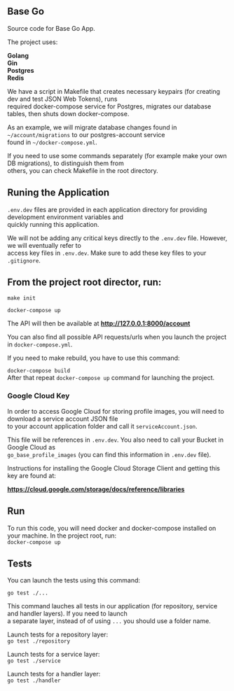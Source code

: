 <div align="left">
  
## Base Go     
Source code for Base Go App.

The project uses:

**Golang    
Gin  
Postgres  
Redis**

We have a script in Makefile that creates necessary keypairs (for creating dev and test JSON Web Tokens), runs   
required docker-compose service for Postgres, migrates our database tables, then shuts down docker-compose.

As an example, we will migrate database changes found in `~/account/migrations` to our postgres-account service   
found in `~/docker-compose.yml`.

If you need to use some commands separately (for example make your own DB migrations),  to distinguish them from    
others, you can check Makefile in the root directory.
  

## Runing the Application

`.env.dev` files are provided in each application directory for providing development environment variables and     
quickly running this application. 

We will not be adding any critical keys directly to the `.env.dev` file. However, we will eventually  refer to    
access key files in `.env.dev`. Make sure to add these key files to your `.gitignore`.

## From the project root director, run:

```make init```

```docker-compose up``` 

The API will then be available at  **http://127.0.0.1:8000/account**

You can also find all possible API requests/urls when you launch the project in `docker-compose.yml`. 

If you need to make rebuild, you have to use this command:

```docker-compose build```      
After that repeat ```docker-compose up``` command for launching the project.


### Google Cloud Key

In order to access Google Cloud for storing profile images, you will need to download a service account JSON file   
to your account application folder and call it `serviceAccount.json`.     

This file will be references in ```.env.dev```. You also need to call your Bucket in Google Cloud as    
`go_base_profile_images` (you can find this information in `.env.dev` file).

Instructions for installing the Google Cloud Storage Client and getting this key are found at:

**https://cloud.google.com/storage/docs/reference/libraries**

## Run

To run this code, you will need docker and docker-compose installed on your machine. In the project root, run:  
```docker-compose up```

## Tests 

You can launch the tests using this command:      

```go test ./...```

This command lauches all tests in our application (for repository, service and handler layers). If you need to launch     
a separate layer, instead of of using ```...``` you should use a folder name.

Launch tests for a repository layer:        
```go test ./repository```

Launch tests for a service layer:       
```go test ./service```

Launch tests for a handler layer:   
```go test ./handler```

</div>
